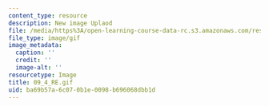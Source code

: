 ```yaml
---
content_type: resource
description: New image Uplaod
file: /media/https%3A/open-learning-course-data-rc.s3.amazonaws.com/res-21g-01-kana-spring-2010/ba69b57a6c070b1e0098b696068dbb1d_09_4_RE.gif
file_type: image/gif
image_metadata:
  caption: ''
  credit: ''
  image-alt: ''
resourcetype: Image
title: 09_4_RE.gif
uid: ba69b57a-6c07-0b1e-0098-b696068dbb1d
---
```

